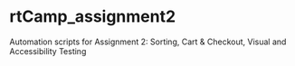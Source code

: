 # rtCamp_assignment2
 Automation scripts for Assignment 2: Sorting, Cart & Checkout, Visual and Accessibility Testing
